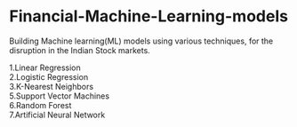 # Financial-Machine-Learning-models
Building Machine learning(ML) models using various techniques, for the disruption in the Indian Stock markets.

1.Linear Regression\
2.Logistic Regression\
3.K-Nearest Neighbors\
5.Support Vector Machines\
6.Random Forest\
7.Artificial Neural Network
